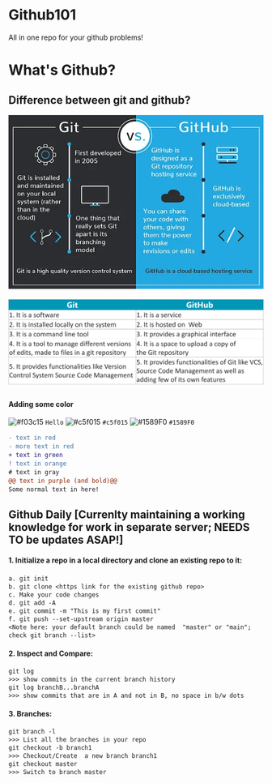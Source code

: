# Github101
All in one repo for your github problems!

# What's Github?

## Difference between git and github?
![Screenshot](Gitvs_Github-1a-1.webp)

![Screenshot](1_NP_GK24IxuH89G8b3Uq5PQ.png)


#### Adding some color
![#f03c15](https://via.placeholder.com/15/f03c15/000000?text=+) `Hello`
![#c5f015](https://via.placeholder.com/15/c5f015/000000?text=+) `#c5f015`
![#1589F0](https://via.placeholder.com/15/1589F0/000000?text=+) `#1589F0`


```diff
- text in red
- more text in red
+ text in green
! text in orange
# text in gray
@@ text in purple (and bold)@@
Some normal text in here!
```


## Github Daily [Currenlty maintaining a working knowledge for work in separate server; NEEDS TO be updates ASAP!]

#### 1. Initialize a repo in a local directory and clone an existing repo to it:
```
a. git init
b. git clone <https link for the existing github repo>
c. Make your code changes
d. git add -A
e. git commit -m "This is my first commit"
f. git push --set-upstream origin master
<Note here: your default branch could be named  "master" or "main"; check git branch --list>

```


#### 2. Inspect and Compare:
```
git log
>>> show commits in the current branch history
git log branchB...branchA
>>> show commits that are in A and not in B, no space in b/w dots

```
#### 3. Branches:
```
git branch -l
>>> List all the branches in your repo
git checkout -b branch1
>>> Checkout/Create  a new branch branch1
git checkout master
>>> Switch to branch master


```
